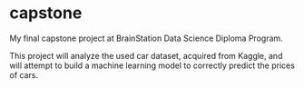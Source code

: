 # capstone
My final capstone project at BrainStation Data Science Diploma Program.

This project will analyze the used car dataset, acquired from Kaggle, and will attempt to build a machine learning model to correctly  predict the prices of cars.   

